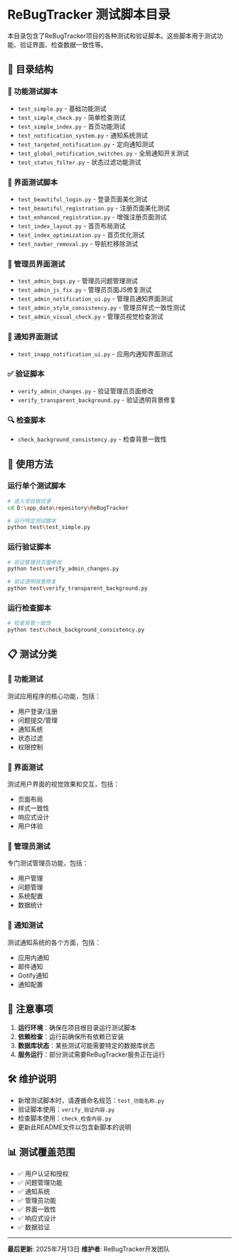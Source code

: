 # ReBugTracker 测试脚本目录

本目录包含了ReBugTracker项目的各种测试和验证脚本。这些脚本用于测试功能、验证界面、检查数据一致性等。

## 📁 目录结构

### 🧪 功能测试脚本
- `test_simple.py` - 基础功能测试
- `test_simple_check.py` - 简单检查测试
- `test_simple_index.py` - 首页功能测试
- `test_notification_system.py` - 通知系统测试
- `test_targeted_notification.py` - 定向通知测试
- `test_global_notification_switches.py` - 全局通知开关测试
- `test_status_filter.py` - 状态过滤功能测试

### 🎨 界面测试脚本
- `test_beautiful_login.py` - 登录页面美化测试
- `test_beautiful_registration.py` - 注册页面美化测试
- `test_enhanced_registration.py` - 增强注册页面测试
- `test_index_layout.py` - 首页布局测试
- `test_index_optimization.py` - 首页优化测试
- `test_navbar_removal.py` - 导航栏移除测试

### 👑 管理员界面测试
- `test_admin_bugs.py` - 管理员问题管理测试
- `test_admin_js_fix.py` - 管理员页面JS修复测试
- `test_admin_notification_ui.py` - 管理员通知界面测试
- `test_admin_style_consistency.py` - 管理员样式一致性测试
- `test_admin_visual_check.py` - 管理员视觉检查测试

### 🔔 通知界面测试
- `test_inapp_notification_ui.py` - 应用内通知界面测试

### ✅ 验证脚本
- `verify_admin_changes.py` - 验证管理员页面修改
- `verify_transparent_background.py` - 验证透明背景修复

### 🔍 检查脚本
- `check_background_consistency.py` - 检查背景一致性

## 🚀 使用方法

### 运行单个测试脚本
```bash
# 进入项目根目录
cd D:\app_data\repository\ReBugTracker

# 运行特定测试脚本
python test\test_simple.py
```

### 运行验证脚本
```bash
# 验证管理员页面修改
python test\verify_admin_changes.py

# 验证透明背景修复
python test\verify_transparent_background.py
```

### 运行检查脚本
```bash
# 检查背景一致性
python test\check_background_consistency.py
```

## 📋 测试分类

### 🔧 功能测试
测试应用程序的核心功能，包括：
- 用户登录/注册
- 问题提交/管理
- 通知系统
- 状态过滤
- 权限控制

### 🎯 界面测试
测试用户界面的视觉效果和交互，包括：
- 页面布局
- 样式一致性
- 响应式设计
- 用户体验

### 🔐 管理员测试
专门测试管理员功能，包括：
- 用户管理
- 问题管理
- 系统配置
- 数据统计

### 📢 通知测试
测试通知系统的各个方面，包括：
- 应用内通知
- 邮件通知
- Gotify通知
- 通知配置

## 📝 注意事项

1. **运行环境**：确保在项目根目录运行测试脚本
2. **依赖检查**：运行前确保所有依赖已安装
3. **数据库状态**：某些测试可能需要特定的数据库状态
4. **服务运行**：部分测试需要ReBugTracker服务正在运行

## 🛠️ 维护说明

- 新增测试脚本时，请遵循命名规范：`test_功能名称.py`
- 验证脚本使用：`verify_验证内容.py`
- 检查脚本使用：`check_检查内容.py`
- 更新此README文件以包含新脚本的说明

## 📊 测试覆盖范围

- ✅ 用户认证和授权
- ✅ 问题管理功能
- ✅ 通知系统
- ✅ 管理员功能
- ✅ 界面一致性
- ✅ 响应式设计
- ✅ 数据验证

---

**最后更新**: 2025年7月13日
**维护者**: ReBugTracker开发团队
